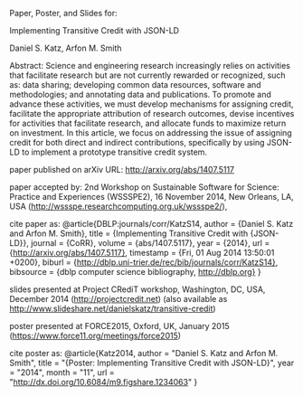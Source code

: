 Paper, Poster, and Slides for:

Implementing Transitive Credit with JSON-LD

Daniel S. Katz, Arfon M. Smith

Abstract:
Science and engineering research increasingly relies on activities that facilitate research but are not
currently rewarded or recognized, such as: data sharing; developing common data resources, software and
methodologies; and annotating data and publications. To promote and advance these activities, we must
develop mechanisms for assigning credit, facilitate the appropriate attribution of research outcomes,
devise incentives for activities that facilitate research, and allocate funds to maximize return on
investment. In this article, we focus on addressing the issue of assigning credit for both direct and
indirect contributions, specifically by using JSON-LD to implement a prototype transitive credit system.

paper published on arXiv
URL: http://arxiv.org/abs/1407.5117

paper accepted by:
2nd Workshop on Sustainable Software for Science: Practice and Experiences (WSSSPE2),
16 November 2014, New Orleans, LA, USA
(http://wssspe.researchcomputing.org.uk/wssspe2/), 

cite paper as:
@article{DBLP:journals/corr/KatzS14,
  author    = {Daniel S. Katz and
               Arfon M. Smith},
  title     = {Implementing Transitive Credit with {JSON-LD}},
  journal   = {CoRR},
  volume    = {abs/1407.5117},
  year      = {2014},
  url       = {http://arxiv.org/abs/1407.5117},
  timestamp = {Fri, 01 Aug 2014 13:50:01 +0200},
  biburl    = {http://dblp.uni-trier.de/rec/bib/journals/corr/KatzS14},
  bibsource = {dblp computer science bibliography, http://dblp.org}
}

slides presented at Project CRediT workshop, Washington, DC, USA, December 2014 (http://projectcredit.net) (also available as http://www.slideshare.net/danielskatz/transitive-credit)

poster presented at FORCE2015, Oxford, UK, January 2015 (https://www.force11.org/meetings/force2015)

cite poster as:
@article{Katz2014,
author = "Daniel S. Katz and Arfon M. Smith",
title = "{Poster: Implementing Transitive Credit with JSON-LD}",
year = "2014",
month = "11",
url = "http://dx.doi.org/10.6084/m9.figshare.1234063"
}



